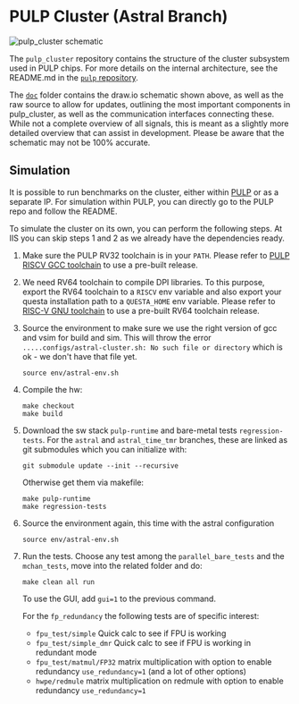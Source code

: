 # PULP Cluster (Astral Branch)

![pulp_cluster schematic](doc/PULP_CLUSTER.png)

The `pulp_cluster` repository contains the structure of the cluster subsystem
used in PULP chips. For more details on the internal architecture, see the
README.md in the [`pulp` repository](https://github.com/pulp-platform/pulp).

The [`doc`](doc/) folder contains the draw.io schematic shown above, as well as
the raw source to allow for updates, outlining the most important components in
pulp_cluster, as well as the communication interfaces connecting these. While
not a complete overview of all signals, this is meant as a slightly more
detailed overview that can assist in development. Please be aware that the
schematic may not be 100% accurate.

## Simulation

It is possible to run benchmarks on the cluster, either within
[PULP](https://github.com/pulp-platform/pulp) or as a separate IP. For
simulation within PULP, you can directly go to the PULP repo and follow the
README.

To simulate the cluster on its own, you can perform the following steps.
At IIS you can skip steps 1 and 2 as we already have the dependencies ready.

1. Make sure the PULP RV32 toolchain is in your `PATH`. Please refer to [PULP
   RISCV GCC toolchain](https://github.com/pulp-platform/pulp-riscv-gcc) to use
   a pre-built release.

2. We need RV64 toolchain to compile DPI libraries. To this purpose, export the
   RV64 toolchain to a `RISCV` env variable and also export your questa
   installation path to a `QUESTA_HOME` env variable. Please refer to [RISC-V GNU
   toolchain](https://github.com/riscv-collab/riscv-gnu-toolchain/) to use a
   pre-built RV64 toolchain release.

3. Source the environment to make sure we use the right version of gcc and vsim for build and sim. 
   This will throw the error `.....configs/astral-cluster.sh: No such file or directory` which is ok - we don't have that file yet. 
   ```
   source env/astral-env.sh
   ```

4. Compile the hw:
   ```
   make checkout
   make build
   ```

5. Download the sw stack `pulp-runtime` and bare-metal tests `regression-tests`. 
   For the `astral` and `astral_time_tmr` branches, these are linked as git submodules which you can initialize with:
   ```
   git submodule update --init --recursive
   ```
   Otherwise get them via makefile:
   ```
   make pulp-runtime
   make regression-tests
   ```

6. Source the environment again, this time with the astral configuration
   ```
   source env/astral-env.sh
   ```

7. Run the tests. Choose any test among the `parallel_bare_tests` and the
   `mchan_tests`, move into the related folder and do:

   ```
   make clean all run
   ```

   To use the GUI, add `gui=1` to the previous command.

   For the `fp_redundancy` the following tests are of specific interest:
   - `fpu_test/simple` Quick calc to see if FPU is working
   - `fpu_test/simple_dmr` Quick calc to see if FPU is working in redundant mode
   - `fpu_test/matmul/FP32` matrix multiplication with option to enable redundancy `use_redundancy=1` (and a lot of other options)
   - `hwpe/redmule` matrix multiplication on redmule with option to enable redundancy `use_redundancy=1`
